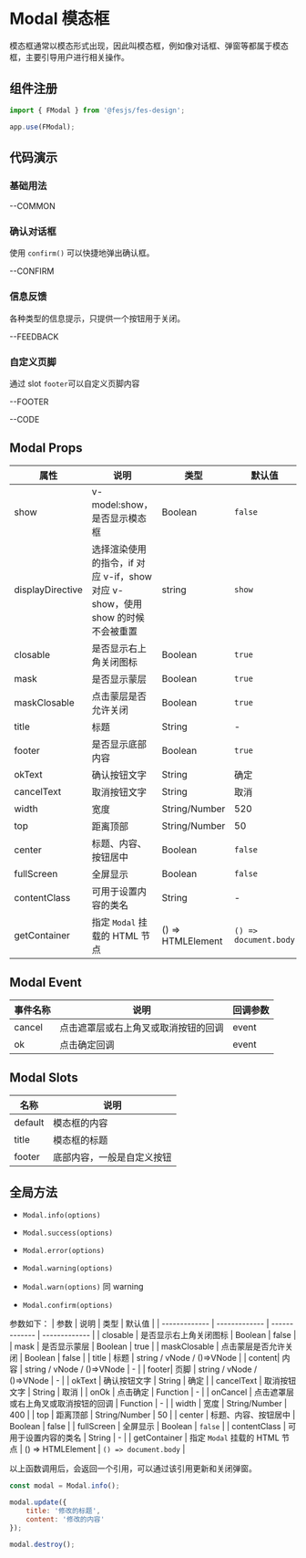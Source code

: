 # Modal 模态框

模态框通常以模态形式出现，因此叫模态框，例如像对话框、弹窗等都属于模态框，主要引导用户进行相关操作。

## 组件注册

```js
import { FModal } from '@fesjs/fes-design';

app.use(FModal);
```

## 代码演示

### 基础用法


--COMMON

### 确认对话框

使用 `confirm()` 可以快捷地弹出确认框。


--CONFIRM

### 信息反馈

各种类型的信息提示，只提供一个按钮用于关闭。


--FEEDBACK

### 自定义页脚

通过 slot `footer`可以自定义页脚内容


--FOOTER

--CODE

## Modal Props

| 属性             | 说明                                                                           | 类型              | 默认值                |
| ---------------- | ------------------------------------------------------------------------------ | ----------------- | --------------------- |
| show             | v-model:show，是否显示模态框                                                   | Boolean           | `false`               |
| displayDirective | 选择渲染使用的指令，if 对应 v-if，show 对应 v-show，使用 show 的时候不会被重置 | string            | `show`                |
| closable         | 是否显示右上角关闭图标                                                         | Boolean           | `true`                |
| mask             | 是否显示蒙层                                                                   | Boolean           | `true`                |
| maskClosable     | 点击蒙层是否允许关闭                                                           | Boolean           | `true`                |
| title            | 标题                                                                           | String            | -                     |
| footer           | 是否显示底部内容                                                               | Boolean           | `true`                |
| okText           | 确认按钮文字                                                                   | String            | 确定                  |
| cancelText       | 取消按钮文字                                                                   | String            | 取消                  |
| width            | 宽度                                                                           | String/Number     | 520                   |
| top              | 距离顶部                                                                       | String/Number     | 50                    |
| center           | 标题、内容、按钮居中                                                           | Boolean           | `false`               |
| fullScreen       | 全屏显示                                                                       | Boolean           | `false`               |
| contentClass     | 可用于设置内容的类名                                                           | String            | -                     |
| getContainer     | 指定 `Modal` 挂载的 HTML 节点                                                  | () => HTMLElement | `() => document.body` |

## Modal Event

| 事件名称 | 说明                                 | 回调参数 |
| -------- | ------------------------------------ | -------- |
| cancel   | 点击遮罩层或右上角叉或取消按钮的回调 | event    |
| ok       | 点击确定回调                         | event    |

## Modal Slots

| 名称    | 说明                       |
| ------- | -------------------------- |
| default | 模态框的内容               |
| title   | 模态框的标题               |
| footer  | 底部内容，一般是自定义按钮 |

## 全局方法

-   `Modal.info(options)`

-   `Modal.success(options)`

-   `Modal.error(options)`

-   `Modal.warning(options)`

-   `Modal.warn(options)` 同 warning

-   `Modal.confirm(options)`

参数如下：
| 参数 | 说明 | 类型 | 默认值 |
| ------------- | ------------- | ------------- | ------------- |
| closable | 是否显示右上角关闭图标 | Boolean | false |
| mask | 是否显示蒙层 | Boolean | true |
| maskClosable | 点击蒙层是否允许关闭 | Boolean | false |
| title | 标题 | string / vNode / ()=>VNode |
| content| 内容 | string / vNode / ()=>VNode | - |
| footer| 页脚 | string / vNode / ()=>VNode | - |
| okText | 确认按钮文字 | String | 确定 |
| cancelText | 取消按钮文字 | String | 取消 |
| onOk | 点击确定 | Function | - |
| onCancel | 点击遮罩层或右上角叉或取消按钮的回调 | Function | - |
| width | 宽度 | String/Number | 400 |
| top | 距离顶部 | String/Number | 50 |
| center | 标题、内容、按钮居中 | Boolean | false |
| fullScreen | 全屏显示 | Boolean | `false` |
| contentClass | 可用于设置内容的类名 | String | - |
| getContainer | 指定 `Modal` 挂载的 HTML 节点 | () => HTMLElement | `() => document.body` |

以上函数调用后，会返回一个引用，可以通过该引用更新和关闭弹窗。

```js
const modal = Modal.info();

modal.update({
    title: '修改的标题',
    content: '修改的内容'
});

modal.destroy();
```
